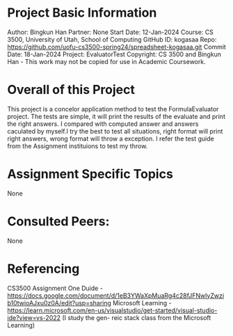 ﻿# Project Basic Information
Author: Bingkun Han
Partner: None
Start Date: 12-Jan-2024
Course: CS 3500, University of Utah, School of Computing
GitHub ID: kogasaa
Repo: https://github.com/uofu-cs3500-spring24/spreadsheet-kogasaa.git
Commit Date: 18-Jan-2024
Project: EvaluatorTest
Copyright: CS 3500 and Bingkun Han - This work may not be copied for use in Academic Coursework.

# Overall of this Project
This project is a concelor application method to test the FormulaEvaluator project. The tests are simple, it will print 
the results of the evaluate and print the right answers. I compared with computed answer and answers caculated by myself.I try
the best to test all situations, right format will print right answers, wrong format will throw a exception. I refer the test 
guide from the Assignment instituions to test my throw.

# Assignment Specific Topics
None

# Consulted Peers:
None

# Referencing
CS3500 Assignment One Duide - https://docs.google.com/document/d/1eB3YWaXpMuaRg4c28fJFNwlyZwzib10twioAJxu0z0A/edit?usp=sharing
Microsoft Learning - https://learn.microsoft.com/en-us/visualstudio/get-started/visual-studio-ide?view=vs-2022 (I study the gen-
reic stack class from the Microsoft Learning)